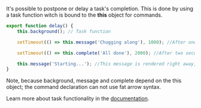 <!--TITLE:Background-->
<!--ABOUT:Use the background action to postpone the resolution of a task -->

It's possible to postpone or delay a task's completion. This is done by using a task function witch is bound to the **this** object for commands. 

```javascript
export function delay() {
	this.background(); // Task function

	setTimeout(() => this.message('Chugging along'), 1000); //After one section, "Chugging along" is rendered

	setTimeout(() => this.complete('All done'), 2000); //After two seconds, "All done" is displayed 

	this.message('Starting...'); //This message is rendered right away, before the other two
}
```

Note, because background, message and complete depend on the this object; the command declaration can not use fat arrow syntax.
 
Learn more about task functionality in the [documentation](/documentation#tasks).

